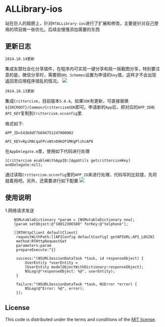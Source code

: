 # ALLibrary-ios 

站在巨人的肩膀上，针对`RTALLibrary-ios`进行了扩展和修改，主要是针对自己使用的项目做一些优化。后续会慢慢添加需要的东西




## 更新日志
`2014.10.14更新`

集成友盟社会化分享插件，在程序内可实现一键分享和摇一摇截图分享，特别要注意的是，微信分享时，需要把`URL Schemes`设置为申请的`key`值，这样才不会出现返回至应用程序错乱的情况。
[![](http://ftpdemo.qiniudn.com/Umeng.1.png)](http://ftpdemo.qiniudn.com/Umeng.1.png)


`2014.10.13更新`

集成`Crittercism`，目前版本`5.0.4`。如果`SDK`有更新，可直接替换`${SRCROOT}/Common/CrittercismSDK`即可。申请新的`App`后，把对应的`APP_ID和API_KEY`复制到`Crittercism.xcconfig`里.

格式如下:


`APP_ID=543b8df7bb94751247000002`

`API_KEY=RpiMACqaFPcvWtn09H2P1MKgPlihcAP8`


在`AppDelegate.m`里，使用如下代码进行处理
```objetivce-c
[Crittercism enableWithAppID:[AppUtils getcrittercismKey] andDelegate:nil];
```



通过读取`Crittercism.xcconfig`里的`APP_ID`来进行处理，代码写的比较搓，先将就着用吧。另外，还需要进行如下配置
[![](http://ftpdemo.qiniudn.com/1.png)](http://ftpdemo.qiniudn.com/1.png)


## 使用说明
1.网络请求发送
```objetivce-c
    NSMutableDictionary *param = [NSMutableDictionary new];
    [param setObject:@"18012306580" forKey:@"telphone"];
    
    [[RTHttpClient defaultClient]
     requestWithPath:[[APIConfig defaultConfig] getAPIURL:API_LOGIN]
     method:RTHttpRequestGet
     parameters:param
     prepareExecute:^{}
     
     success:^(NSURLSessionDataTask *task, id responseObject) {
         UserEntity *userEntity =
         [UserEntity modelObjectWithDictionary:responseObject];
         NSLog(@"responseObject: %@", userEntity);
     }
     
     failure:^(NSURLSessionDataTask *task, NSError *error) {
         NSLog(@"Error: %@", error);
     }];
```



## License

This code is distributed under the terms and conditions of the [MIT license](LICENSE). 


